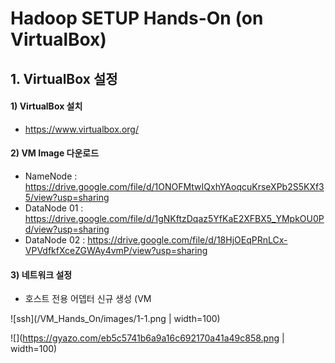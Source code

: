 # Hadoop SETUP Hands-On (on VirtualBox) 


## 1. VirtualBox 설정

#### 1) VirtualBox 설치

- https://www.virtualbox.org/

#### 2) VM Image 다운로드

- NameNode : https://drive.google.com/file/d/1ONOFMtwIQxhYAoqcuKrseXPb2S5KXf35/view?usp=sharing
- DataNode 01 : https://drive.google.com/file/d/1gNKftzDqaz5YfKaE2XFBX5_YMpkOU0Pd/view?usp=sharing
- DataNode 02 : https://drive.google.com/file/d/18HjOEqPRnLCx-VPVdfkfXceZGWAy4vmP/view?usp=sharing

#### 3) 네트워크 설정

- 호스트 전용 어뎁터 신규 생성 (VM


![ssh](/VM_Hands_On/images/1-1.png | width=100)


![](https://gyazo.com/eb5c5741b6a9a16c692170a41a49c858.png | width=100)
